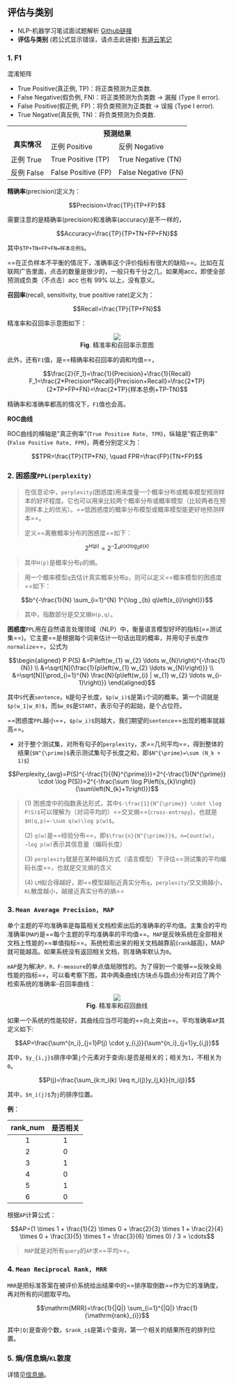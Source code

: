 ## 评估与类别

- NLP-机器学习笔试面试题解析 [Github链接](https://github.com/WerterHong/Machine-Learning-Algorithm-NLP/)
- **评估与类别** (若公式显示错误，请点击此链接) [有道云笔记](http://note.youdao.com/noteshare?id=8b4af18f4e67214429f3467a67b98184&sub=93C68B1C235449A380ADF8AE42C4A6F5)

### 1. F1

混淆矩阵

- True Positive(真正例, TP)：将正类预测为正类数.
- False Negative(假负例, FN)：将正类预测为负类数 → 漏报 (Type II error).
- False Positive(假正例, FP)：将负类预测为正类数 → 误报 (Type I error).
- True Negative(真反例, TN)：将负类预测为负类数.

<p align="center">
<table>
  <tr>
    <th rowspan="2"><br>真实情况</th>
    <th colspan="2">预测结果</th>
  </tr>
  <tr>
    <td>正例 Positive</td>
    <td>反例 Negative</td>
  </tr>
  <tr>
    <td>正例 True</td>
    <td>True Positive (TP)</td>
    <td>True Negative (TN)</td>
  </tr>
  <tr>
    <td>反例 False</td>
    <td>False Positive (FP)</td>
    <td>False Negative (FN)</td>
  </tr>
</table>
</p>

**精确率**(precision)定义为：

```math
Precision=\frac{TP}{TP+FP}
```

需要注意的是精确率(precision)和准确率(accuracy)是不一样的，

```math
Accuracy=\frac{TP}{TP+TN+FP+FN}
```
其中`$TP+TN+FP+FN=样本总例$`。

==在正负样本不平衡的情况下，准确率这个评价指标有很大的缺陷==。比如在互联网广告里面，点击的数量是很少的，一般只有千分之几，如果用acc，即使全部预测成负类（不点击）acc 也有 99% 以上，没有意义。

**召回率**(recall, sensitivity, true positive rate)定义为：

```math
Recall=\frac{TP}{TP+FN}
```

精准率和召回率示意图如下：

<p align="center">
    <img src="https://note.youdao.com/yws/public/resource/eb84a293592d2639dab29e205fdd3895/89AF446BE22F4B7ABB2C4F49F5B94E89?ynotemdtimestamp=1565228866471" />
    <br/>
    <strong>Fig</strong>. 精准率和召回率示意图
</p>

此外，还有`F1`值，是==精确率和召回率的调和均值==，

```math
\frac{2}{F_1}=\frac{1}{Precision}+\frac{1}{Recall}

F_1=\frac{2*Precision*Recall}{Precision+Recall}=\frac{2*TP}{2*TP+FP+FN}=\frac{2*TP}{样本总例+TP-TN}
```

精确率和准确率都高的情况下，`F1`值也会高。

**ROC曲线**

ROC曲线的横轴是"真正例率"(`True Positive Rate, TPR`)，纵轴是"假正例率"(`False Positive Rate, FPR`)，两者分别定义为：

```math
TPR=\frac{TP}{TP+FN}, \quad FPR=\frac{FP}{TN+FP}
```

### 2. 困惑度`PPL(perplexity)`

> 在信息论中，`perplexity`(困惑度)用来度量一个概率分布或概率模型预测样本的好坏程度。它也可以用来比较两个概率分布或概率模型（比较两者在预测样本上的优劣）。==低困惑度的概率分布模型或概率模型能更好地预测样本==。
>
>  定义==离散概率分布的困惑度==如下：

```math
2^{H(p)}=2^{-\sum_{x} p(x) \log _{2} p(x)}
```
> 其中`H(p)`是概率分布`p`的熵。

> 用一个概率模型`q`去估计真实概率分布`p`，则可以定义==概率模型的困惑度==如下：

```math
b^{-\frac{1}{N} \sum_{i=1}^{N} 1^{\log _{b} q\left(x_{i}\right)}}
```
> 其中，指数部分是交叉熵`H(p,q)`。

**困惑度**`PPL`用在自然语言处理领域（NLP）中，衡量语言模型好坏的指标(==测试集==)。它主要==是根据每个词来估计一句话出现的概率，并用句子长度作`normalize`==，公式为

```math
\begin{aligned} P P(S) &=P\left(w_{1} w_{2} \ldots w_{N}\right)^{-\frac{1}{N}} \\ &=\sqrt[N]{\frac{1}{p\left(w_{1} w_{2} \ldots w_{N}\right)}} \\ &=\sqrt[N]{\prod_{i=1}^{N} \frac{N}{p\left(w_{i} | w_{1} w_{2} \ldots w_{i-1}\right)}} \end{aligned}
```
其中`S`代表`sentence`，`N`是句子长度，`$p(w_i)$`是第`i`个词的概率。第一个词就是`$p(w_1|w_0)$`，而`$w_0$`是`START`，表示句子的起始，是个占位符。

==困惑度`PPL`越小==，`$p(w_i)$`则越大，我们期望的`sentence`==出现的概率就越高==。

- 对于整个测试集，对所有句子的`perplexity`，求==几何平均==，得到整体的结果(`$N^{\prime}$`表示测试集句子长度之和，即`$N^{\prime}=\sum (N_k + 1)$`)

```math
Perplexity_{avg}=P(S)^{-\frac{1}{{N}^{\prime}}}=2^{-\frac{1}{N^{\prime}} \cdot \log P(S)}=2^{-\frac{\sum \log P\left(s_{k}\right)}{\sum\left(N_{k}+1\right)}}
```
> (1) 困惑度中的指数表达形式，其中`$-\frac{1}{N^{\prime}} \cdot \log P(S)$`可以理解为（对词平均的）==交叉熵==(`cross-entropy`)，也就是`$H(q,p)=-\sum q(w)\log p(w)$`。
>
> (2) `q(w)`是==经验分布==，即`$\frac{n}{N^{\prime}}$`，`n=Count(w)`，`−log p(w)`表示其信息量（编码长度）
>
> (3) `perplexity`就是在某种编码方式（语言模型）下评估==测试集的平均编码长度==，也就是交叉熵的含义
>
> (4) `LM`拟合得越好，即==模型越贴近真实分布`q`，`perplexity`/交叉熵越小，`KL`散度越小，越接近真实分布的熵==

### 3. `Mean Average Precision, MAP`

单个主题的平均准确率是每篇相关文档检索出后的准确率的平均值。主集合的平均准确率(`MAP`)是==每个主题的平均准确率的平均值==。`MAP`是反映系统在全部相关文档上性能的==单值指标==。系统检索出来的相关文档越靠前(`rank`越高)，MAP就可能越高。如果系统没有返回相关文档，则准确率默认为`0`。

`mAP`是为解决`P，R，F-measure`的单点值局限性的。为了得到一个能够==反映全局性能的指标==，可以看考察下图，其中两条曲线(方块点与圆点)分布对应了两个检索系统的准确率-召回率曲线：

<p align="center">
    <img src="https://note.youdao.com/yws/public/resource/eb84a293592d2639dab29e205fdd3895/890C5A268FFB41BFB6090A6643DF376C?ynotemdtimestamp=1565232292472" />
    <br/>
    <strong>Fig</strong>. 精准率和召回曲线
</p>

如果一个系统的性能较好，其曲线应当尽可能的==向上突出==。平均准确率`AP`其定义如下:

```math
AP=\frac{\sum^{n_i}_{j=1}P(j) \cdot y_{i,j}}{\sum^{n_i}_{j=1}y_{i,j}}
```
其中，`$y_{i,j}$`排序中第`j`个元素对于查询`i`是否是相关的；相关为`1`，不相关为`0`。

```math
P(j)=\frac{\sum_{k:π_i(k) \leq π_i(j)}y_{j,k}}{π_i(j)}
```
其中，`$π_i(j)$`为`j`的排序位置。

**例**：

| rank_num | 是否相关 |
|:--------:|:--------:|
|     1    |     1    |
|     2    |     0    |
|     3    |     1    |
|     4    |     0    |
|     5    |     1    |
|     6    |     0    |

根据`AP`计算公式：

```math
AP=(1 \times 1 + \frac{1}{2} \times 0 + \frac{2}{3} \times 1 + \frac{2}{4} \times 0 + \frac{3}{5} \times 1 + \frac{3}{6} \times 0) / 3 = \cdots
```
> `MAP`就是对所有`query`的`AP`求==平均==。

### 4. `Mean Reciprocal Rank, MRR`

`MRR`是把标准答案在被评价系统给出结果中的==排序取倒数==作为它的准确度，再对所有的问题取平均。

```math
\mathrm{MRR}=\frac{1}{|Q|} \sum_{i=1}^{|Q|} \frac{1}{\mathrm{rank}_{i}}
```
其中`|Q|`是查询个数，`$rank_i$`是第`i`个查询，第一个相关的结果所在的排列位置。

### 5. 熵/信息熵/`KL`散度

详情见[信息熵](http://note.youdao.com/noteshare?id=c287c43890c52dac9d8764126309d8f7&sub=28FC6E5FBE254348B0F9DAB70350533A)。
